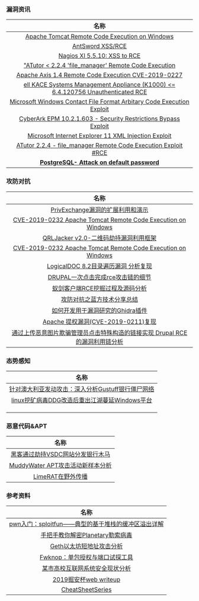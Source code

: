 ###  						       							漏洞资讯

|                             名称                             |
| :----------------------------------------------------------: |
| [Apache Tomcat Remote Code Execution on Windows](https://www.seebug.org/vuldb/ssvid-97905) |
| [AntSword XSS/RCE](https://www.seebug.org/vuldb/ssvid-97907) |
| [Nagios XI 5.5.10: XSS to RCE](https://www.seebug.org/vuldb/ssvid-97906) |
| ["ATutor < 2.2.4 'file_manager' Remote Code Execution](https://old.exploit-db.com/exploits/46691/) |
| [Apache Axis 1.4 Remote Code Execution CVE-2019-0227](https://old.exploit-db.com/exploits/46682/) |
| [ell KACE Systems Management Appliance (K1000) <= 6.4.120756 Unauthenticated RCE](https://old.exploit-db.com/exploits/46684/) |
| [Microsoft Windows Contact File Format Arbitary Code Execution Exploit](https://cn.0day.today/exploit/description/32528) |
| [CyberArk EPM 10.2.1.603 - Security Restrictions Bypass Exploit](https://cn.0day.today/exploit/description/32530) |
| [Microsoft Internet Explorer 11 XML Injection Exploit](https://cn.0day.today/exploit/description/32529) |
| [ATutor 2.2.4 - file_manager Remote Code Execution Exploit #RCE](https://cn.0day.today/exploit/description/32531) |
| [**PostgreSQL- Attack on default password**](https://cxsecurity.com/issue/WLB-2019040081) |


### 						        							攻防对抗
|                             名称                             |
| :----------------------------------------------------------: |
| [PrivExchange漏洞的扩展利用和演示](https://chryzsh.github.io/exploiting-privexchange/) |
| [CVE-2019-0232 Apache Tomcat Remote Code Execution on Windows]() |
| [QRLJacker v2.0-二维码劫持漏洞利用框架](https://github.com/OWASP/QRLJacking) |
| [CVE-2019-0232 Apache Tomcat Remote Code Execution on Windows](https://twitter.com/pyn3rd/status/1116373602813784069) |
| [LogicalDOC 8.2目录遍历漏洞 分析复现](https://www.anquanke.com/post/id/176177) |
| [DRUPAL一次点击完成rce攻击链的细节](https://www.zerodayinitiative.com/blog/2019/4/11/a-series-of-unfortunate-images-drupal-1-click-to-rce-exploit-chain-detailed) |
| [蚁剑客户端RCE挖掘过程及源码分析](https://www.anquanke.com/post/id/176379) |
| [攻防对抗之蓝方技术分享总结](https://www.freebuf.com/articles/network/200391.html) |
| [如何开发用于漏洞研究的Ghidra插件](https://xz.aliyun.com/t/4723) |
| [Apache 提权漏洞(CVE-2019-0211)复现](https://paper.tuisec.win/detail/1c1662dd73cafe0) |
| [通过上传恶意图片欺骗管理员点击特殊构造的链接实现 Drupal RCE 的漏洞利用链分析](https://www.thezdi.com/blog/2019/4/11/a-series-of-unfortunate-images-drupal-1-click-to-rce-exploit-chain-detailed) |

### 						        							态势感知
|                             名称                             |
| :----------------------------------------------------------: |
| [针对澳大利亚发动攻击：深入分析Gustuff银行僵尸网络](https://www.4hou.com/mobile/17339.html) |
| [linux挖矿病毒DDG改造后重出江湖蔓延Windows平台](https://paper.tuisec.win/detail/a82c89776072674) |
|                                                              |
|                                                              |
|                                                              |



### 						  							恶意代码&APT

|                             名称                             |
| :----------------------------------------------------------: |
| [黑客通过劫持VSDC网站分发银行木马](https://thehackernews.com/2019/04/free-video-editing-malware.html) |
| [MuddyWater APT攻击活动新样本分析](https://research.checkpoint.com/the-muddy-waters-of-apt-attacks/) |
|   [LimeRAT在野外传播](https://www.4hou.com/web/17312.html)   |





### 														参考资料
|                             名称                             |
| :----------------------------------------------------------: |
| [pwn入门：sploitfun——典型的基于堆栈的缓冲区溢出详解](https://www.anquanke.com/post/id/176283) |
| [手把手教你解密Planetary勒索病毒](https://www.freebuf.com/articles/system/200424.html) |
| [Geth以太坊短地址攻击分析](https://www.freebuf.com/articles/blockchain-articles/199903.html) |
| [Fwknop：单包授权与端口试探工具](https://www.freebuf.com/sectool/199620.html) |
| [某市高校互联网系统安全现状分析](https://mp.weixin.qq.com/s/UT5zqA16Ch5Pc3EgvLoVEg) |
| [2019掘安杯web writeup](https://paper.tuisec.win/detail/251b6716c98f128) |
| [CheatSheetSeries](https://github.com/OWASP/CheatSheetSeries) |
